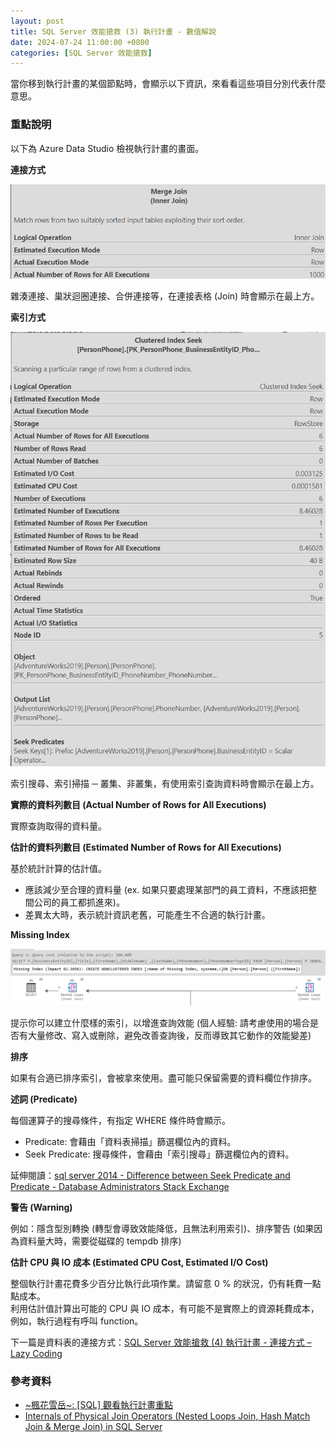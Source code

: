 ```yaml
---
layout: post
title: SQL Server 效能搶救 (3) 執行計畫 - 數值解說
date: 2024-07-24 11:00:00 +0800
categories: [SQL Server 效能搶救]
--- 
```


當你移到執行計畫的某個節點時，會顯示以下資訊，來看看這些項目分別代表什麼意思。

### 重點說明

以下為 Azure Data Studio 檢視執行計畫的畫面。

**連接方式**

![Merge Join](/assets/imgs/2024-07-24/Merge_Join.png)

雜湊連接、巢狀迴圈連接、合併連接等，在連接表格 (Join) 時會顯示在最上方。

**索引方式**

![Clustered Index Seek](/assets/imgs/2024-07-24/Clustered_Index_Seek.png)

索引搜尋、索引掃描 ─ 叢集、非叢集，有使用索引查詢資料時會顯示在最上方。

**實際的資料列數目 (Actual Number of Rows for All Executions)**

實際查詢取得的資料量。

**估計的資料列數目 (Estimated Number of Rows for All Executions)**

基於統計計算的估計值。

- 應該減少至合理的資料量 (ex. 如果只要處理某部門的員工資料，不應該把整間公司的員工都抓進來)。
- 差異太大時，表示統計資訊老舊，可能產生不合適的執行計畫。

**Missing Index**

![Missing Index](/assets/imgs/2024-07-24/Missing_Index.png)

提示你可以建立什麼樣的索引，以增進查詢效能 (個人經驗: 請考慮使用的場合是否有大量修改、寫入或刪除，避免改善查詢後，反而導致其它動作的效能變差)

**排序**  

如果有合適已排序索引，會被拿來使用。盡可能只保留需要的資料欄位作排序。  
  
**述詞 (Predicate)**  

每個運算子的搜尋條件，有指定 WHERE 條件時會顯示。

- Predicate: 會藉由「資料表掃描」篩選欄位內的資料。
- Seek Predicate: 搜尋條件，會藉由「索引搜尋」篩選欄位內的資料。

延伸閱讀：[sql server 2014 - Difference between Seek Predicate and Predicate - Database Administrators Stack Exchange](https://dba.stackexchange.com/questions/174860/difference-between-seek-predicate-and-predicate)

**警告 (Warning)**  

例如：隱含型別轉換 (轉型會導致效能降低，且無法利用索引)、排序警告 (如果因為資料量大時，需要從磁碟的 tempdb 排序)  
  
**估計 CPU 與 IO 成本 (Estimated CPU Cost, Estimated I/O Cost)**  

整個執行計畫花費多少百分比執行此項作業。請留意 0 % 的狀況，仍有耗費一點點成本。  
利用估計值計算出可能的 CPU 與 IO 成本，有可能不是實際上的資源耗費成本，例如，執行過程有呼叫 function。

下一篇是資料表的連接方式：[SQL Server 效能搶救 (4) 執行計畫 - 連接方式 – Lazy Coding](/SQL_Server_Help_4_Join/)

### 參考資料

- [~楓花雪岳~: \[SQL\] 觀看執行計畫重點](https://jengting.blogspot.com/2013/12/executionplan-keypoint.html)  
- [Internals of Physical Join Operators (Nested Loops Join, Hash Match Join & Merge Join) in SQL Server](https://www.sqlshack.com/internals-of-physical-join-operators-nested-loops-join-hash-match-join-merge-join-in-sql-server/ )